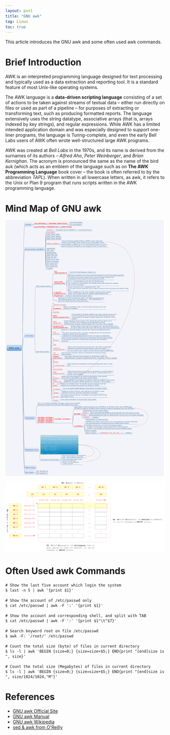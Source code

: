 ```yaml
---
layout: post
title: "GNU awk"
tag: Linux
toc: true
---
```


This article introduces the GNU awk and some often used awk commands.

<!--more-->

# Brief Introduction

AWK is an interpreted programming language designed for text processing and typically used as a data extraction and reporting tool. It is a standard feature of most Unix-like operating systems.

The AWK language is a **data-driven scripting language** consisting of a set of actions to be taken against streams of textual data – either run directly on files or used as part of a pipeline – for purposes of extracting or transforming text, such as producing formatted reports. The language extensively uses the string datatype, associative arrays (that is, arrays indexed by key strings), and regular expressions. While AWK has a limited intended application domain and was especially designed to support one-liner programs, the language is Turing-complete, and even the early Bell Labs users of AWK often wrote well-structured large AWK programs.

AWK was created at *Bell Labs* in the 1970s, and its name is derived from the surnames of its authors – *Alfred Aho*, *Peter Weinberger*, and *Brian Kernighan*. The acronym is pronounced the same as the name of the bird auk (which acts as an emblem of the language such as on **The AWK Programming Language** book cover – the book is often referred to by the abbreviation *TAPL*). When written in all lowercase letters, as awk, it refers to the Unix or Plan 9 program that runs scripts written in the AWK programming language.

# Mind Map of GNU awk

![GNU awk Mind Map](/assets/GNU_awk.png)

![GNU_awk_Records_Fields](/assets/GNU_awk_Records_Fields.png)

# Often Used awk Commands

```
# Show the last five account which login the system
$ last -n 5 | awk '{print $1}'

# Show the account of /etc/passwd only
$ cat /etc/passwd | awk -F ':' '{print $1}'

# Show the account and corresponding shell, and split with TAB
$ cat /etc/passwd | awk -F ':' '{print $1"\t"$7}'

# Search keyword root on file /etc/passwd
$ awk -F: '/root/' /etc/passwd

# Count the total size (byte) of files in current directory
$ ls -l | awk 'BEGIN {size=0;} {size=size+$5;} END{print "[end]size is ", size}'

# Count the total size (Megabytes) of files in current directory
$ ls -l | awk 'BEGIN {size=0;} {size=size+$5;} END{print "[end]size is ", size/1024/1024,"M"}'
```

# References

* [GNU awk Official Site](https://www.gnu.org/software/gawk/)
* [GNU awk Manual](https://www.gnu.org/software/gawk/manual/)
* [GNU awk Wikipedia](https://en.wikipedia.org/wiki/AWK)
* [sed & awk from O'Reilly](http://docstore.mik.ua/orelly/unix/sedawk/)
